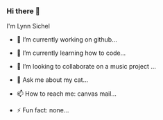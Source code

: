 ### Hi there 👋

I'm Lynn Sichel
<!--
**lsichel1154/lsichel1154** is a ✨ _special_ ✨ repository because its `README.md` (this file) appears on your GitHub profile.

Here are some ideas to get you started:

- 🔭 I’m currently working on ...
- 🌱 I’m currently learning ...
- 👯 I’m looking to collaborate on ...
- 🤔 I’m looking for help with ...
- 💬 Ask me about ...
- 📫 How to reach me: ...
- 😄 Pronouns: ...
- ⚡ Fun fact: ...
-->
- 🔭 I’m currently working on github...
- 🌱 I’m currently learning how to code...
- 👯 I’m looking to collaborate on a music project ...

- 💬 Ask me about my cat...
- 📫 How to reach me: canvas mail...

- ⚡ Fun fact: none...
